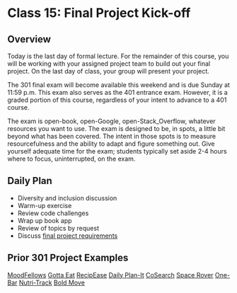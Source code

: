 # Class 15: Final Project Kick-off

## Overview

Today is the last day of formal lecture. For the remainder of this course, you will be working with your assigned project team to build out your final project. On the last day of class, your group will present your project.

The 301 final exam will become available this weekend and is due Sunday at 11:59 p.m. This exam also serves as the 401 entrance exam. However, it is a graded portion of this course, regardless of your intent to advance to a 401 course.

The exam is open-book, open-Google, open-Stack_Overflow, whatever resources you want to use. The exam is designed to be, in spots, a little bit beyond what has been covered. The intent in those spots is to measure resourcefulness and the ability to adapt and figure something out. Give yourself adequate time for the exam; students typically set aside 2-4 hours where to focus, uninterrupted, on the exam.

## Daily Plan

- Diversity and inclusion discussion
- Warm-up exercise
- Review code challenges
- Wrap up book app
- Review of topics by request
- Discuss [final project requirements](./project-guidelines.md)

## Prior 301 Project Examples

[MoodFellows](http://www.moodfellows.org/)
[Gotta Eat](https://gotta-eat-app.herokuapp.com/)
[RecipEase](https://ma-ja-cb-ts-301d42.herokuapp.com/)
[Daily Plan-It](https://planner301.herokuapp.com/)
[CoSearch](http://www.cosearch.info/)
[Space Rover](http://www.spacerover.tech)
[One-Bar](http://www.one-bar.info)
[Nutri-Track](http://www.nutri-track.fit/)
[Bold Move](www.boldmove.life)
